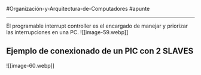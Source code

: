 #Organización-y-Arquitectura-de-Computadores #apunte

---
El programable interrupt controller es el encargado de manejar y priorizar las interrupciones en una PC.
![[image-59.webp]]

## Ejemplo de conexionado de un PIC con 2 SLAVES
![[image-60.webp]]
